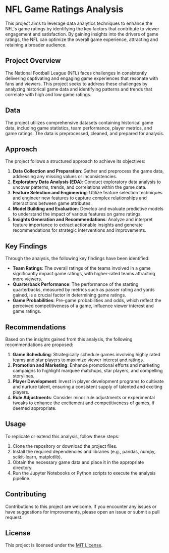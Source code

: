 # NFL Game Ratings Analysis

This project aims to leverage data analytics techniques to enhance the NFL's game ratings by identifying the key factors that contribute to viewer engagement and satisfaction. By gaining insights into the drivers of game ratings, the NFL can optimize the overall game experience, attracting and retaining a broader audience.

## Project Overview

The National Football League (NFL) faces challenges in consistently delivering captivating and engaging game experiences that resonate with fans and viewers. This project seeks to address these challenges by analyzing historical game data and identifying patterns and trends that correlate with high and low game ratings.

## Data

The project utilizes comprehensive datasets containing historical game data, including game statistics, team performance, player metrics, and game ratings. The data is preprocessed, cleaned, and prepared for analysis.

## Approach

The project follows a structured approach to achieve its objectives:

1. **Data Collection and Preparation**: Gather and preprocess the game data, addressing any missing values or inconsistencies.
2. **Exploratory Data Analysis (EDA)**: Conduct exploratory data analysis to uncover patterns, trends, and correlations within the game data.
3. **Feature Selection and Engineering**: Utilize feature selection techniques and engineer new features to capture complex relationships and interactions between game attributes.
4. **Model Building and Evaluation**: Develop and evaluate predictive models to understand the impact of various features on game ratings.
5. **Insights Generation and Recommendations**: Analyze and interpret feature importance to extract actionable insights and generate recommendations for strategic interventions and improvements.

## Key Findings

Through the analysis, the following key findings have been identified:

- **Team Ratings**: The overall ratings of the teams involved in a game significantly impact game ratings, with higher-rated teams attracting more viewers.
- **Quarterback Performance**: The performance of the starting quarterbacks, measured by metrics such as passer rating and yards gained, is a crucial factor in determining game ratings.
- **Game Probabilities**: Pre-game probabilities and odds, which reflect the perceived competitiveness of a game, influence viewer interest and game ratings.

## Recommendations

Based on the insights gained from this analysis, the following recommendations are proposed:

1. **Game Scheduling**: Strategically schedule games involving highly rated teams and star players to maximize viewer interest and ratings.
2. **Promotion and Marketing**: Enhance promotional efforts and marketing campaigns to highlight marquee matchups, star players, and compelling storylines.
3. **Player Development**: Invest in player development programs to cultivate and nurture talent, ensuring a consistent supply of talented and exciting players.
4. **Rule Adjustments**: Consider minor rule adjustments or experimental tweaks to enhance the excitement and competitiveness of games, if deemed appropriate.

## Usage

To replicate or extend this analysis, follow these steps:

1. Clone the repository or download the project files.
2. Install the required dependencies and libraries (e.g., pandas, numpy, scikit-learn, matplotlib).
3. Obtain the necessary game data and place it in the appropriate directory.
4. Run the Jupyter Notebooks or Python scripts to execute the analysis pipeline.

## Contributing

Contributions to this project are welcome. If you encounter any issues or have suggestions for improvements, please open an issue or submit a pull request.

## License

This project is licensed under the [MIT License](LICENSE).
